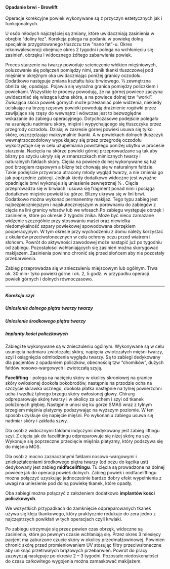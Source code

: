 <h4 class="text-center text-primary">Opadanie brwi - Browlift</h4>

Operacje korekcyjne powiek wykonywane są z przyczyn estetycznych jak i funkcjonalnych.

U osób młodych najczęściej są zmiany, które uwidaczniają zasinienia w obrębie "doliny łez". Korekcja polega na podaniu w powiekę dolną specjalnie przygotowanego tłuszczu tzw "nano fat"-u. Okres rekonwalescencji obejmuje okres 2 tygodni i polega na wchłonięciu się zasinień, obrzęku i widocznego żółtego zabarwienia powiek.

Proces starzenie na twarzy powoduje scieńczenie włókien mięśniowych, poluzowanie się połączeń pomiędzy nimi, zanik tkanki tłuszczowej pod mięśniem okrężnym oka uwidaczniając poniżej granicy oczodołu. Dodatkowo następuje zmiana kształtu łuku brwiowego. ⅓ zewnętrzna obniża się, opadając. Pojawia się wyraźna granica pomiędzy policzkiem i powiekami. Wszystkie te procesy powodują, że na górnej powiece zaczyna uwidaczniać się wisząca luźna skóra, a na powiece dolnej tzw “worki”. Zwisająca skóra powiek górnych może przesłaniać pole widzenia, niekiedy uciskając na brzeg rzęsowy powieki powodują drażnienie rogówki przez zawijające się rzęsy do wewnątrz i wówczas jest to bezwzględne wskazanie do zabiegu operacyjnego. Dotychczasowe podejście polegało na usunięciu nadmiaru skóry, mięśni i wypychającego się tłuszczyku przez przegrody oczodołu. Dzisiaj w zakresie górnej powieki usuwa się tylko skórę, oszczędzając maksymalnie tkanki. A w powiekach dolnych tłuszczyk wewnątrzoczodołowy wypuklajacy się przez przegrodę oczodołu wykorzystuje się w celu uzupełniania powstałego poniżej ubytku w procesie starzenia. Nacięcia na skórze powieki górnej przeprowadzane są tak aby blizny po szyciu ukryły się w zmarszczkach mimicznych twarzy i naturalnych fałdach skóry. Cięcia na powiece dolnej wykonywane są tuż pod brzegiem rzęsowym a blizny też chowają się w naturalnym fałdzie. Takie podejście przywraca utracony młody wygląd twarzy, a nie zmienia go jak poprzednie zabiegi. Jednak kiedy dodatkowo widoczne jest wyraźne opadnięcie brwi wykonuje się uniesienie zewnętrznej ⅓ . Cięcia przeprowadza się w brwiach i usuwa się fragment ponad nimi i pociąga dodatkowo mięśnie powieki ku górze. Blizny ukrywa się w lini brwi. Dodatkowo można wykonać permanentny makijaż. Tego typu zabieg jest najbezpieczniejszym i najskuteczniejszym w porównaniu do zabiegów z cięcia na lini granicy włosów lub we włosach.Po zabiegu występuje obrzęk i zasinienie, które po okresie 2 tygodni znika. Może być nieco zamazane widzenie szczególnie przy stosowaniu maści oraz niewielka niedomykalność szpary powiekowej spowodowana obrzękiem pooperacyjnym. W tym okresie przy wychodzeniu z domu należy korzystać z okularów przeciwsłonecznych w celu ochrony oczu przed wiatrem i słońcem. Powrót do aktywności zawodowej może nastąpić już po tygodniu od zabiegu. Pozostałości wchłaniających się zasinień można skorygować makijażem. Zasinienia powinno chronić się przed słońcem aby nie pozostały przebarwienia.

Zabieg przeprowadza się w znieczuleniu miejscowym lub ogólnym. Trwa ok. 30 min- tyko powieki górne i ok. 2, 5 godz. w przypadku operacji powiek górnych i dolnych równoczasowo.

<hr>

<h5 class="text-center m-0 text-primary">Korekcja szyi</h5>
<h5 class="text-center m-0 text-primary">Uniesienie dolnego piętra twarzy twarzy</h5>
<h5 class="text-center m-0 text-primary">Uniesienie środkowego piętra twarzy</h5>
<h5 class="text-center m-0 mb-2 text-primary">Implanty kości policzkowych</h5>

Zabiegi te wykonywane są w znieczuleniu ogólnym. Wykonywane są w celu usunięcia nadmiaru zwiotczałej skóry, napięcia zwiotczałych mięśni twarzy, szyi i osiągnięcia odmłodzenia wyglądu twarzy. Są to zabiegi dedykowany dla pacjentów z opadaniem policzków, obecnością tzw “chomików”, dużych fałdów nosowo-wargowych i zwiotczałą szyją.

**Facelifting** - polega na nacięciu skóry w okolicy skroniowej na granicy skóry owłosionej dookoła bokobrodów, następnie na przodzie ocha na szczycie skrawka usznego, dookoła płatka następnie na tylnej powierzchni ucha i wzdłuż tylnego brzegu skóry owłosionej głowy. Chirurg odpreparowuje skórę twarzy i w okolicy za uchem i szyi od tkanek położonych głębiej. Następnie unosi się ku górze SMAS wraz z tylnym brzegiem mięśnia platyzmy podszywając na wyższym poziomie. W ten sposób uzyskuje się napięcie mięśni. Po wykonaniu zabiegu usuwa się nadmiar skóry i zakłada szwy.

Dla osób z widocznymi fałdami indyczymi dedykowany jest zabieg liftingu szyi. Z cięcia jak do faceliftingu odpreparowuje się niżej skórę na szyi. Wykonuje się poprzeczne przecięcie mięśnia platyzmy, który podszywa się do mięśnia MOS.

Dla osób z mocno zaznaczonymi fałdami nosowo-wargowymi i zniekształceniami środkowego piętra twarzy (od oczu do kącika ust) dedykowany jest zabieg **midfaceliftingu**. Tu cięcia są prowadzone na dolnej powiece jak do operacji powiek dolnych. Zabieg powiek i midfaceliftingu można połączyć uzyskując jednocześnie bardzo dobry efekt wypełnienia z uwagi na uniesienie pod dolną powiekę tkanek, które opadły.

Oba zabiegi można połączyć z założeniem dodatkowo **implantów kości policzkowych**.

We wszystkich przypadkach do zamknięcie odpreparowanych tkanek używa się kleju tkankowego, który praktycznie redukuje do zera jedno z najczęstrzych powikłań w tych operacjach czyli krwiaki.

Po zabiegu utrzymuje się przez pewien czas obrzęk, widoczne są zasinienia, które po pewnym czasie wchłaniają się. Przez okres 3 miesięcy pacjent ma zaburzone czucie skóry w okolicy przedmałżowinowej. Powinien chronić skórę przed promieniowaniem UV stosując filtry przeciwsłoneczne aby uniknąć przetrwałych brązowych przebarwień. Powrót do pracy zazwyczaj następuje po okresie 2 – 3 tygodni. Pozostałe niedoskonałości do czasu całkowitego wygojenia można zamaskować makijażem.
